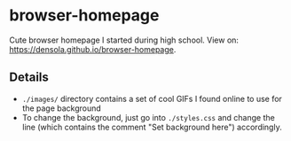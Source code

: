 # browser-homepage

Cute browser homepage I started during high school. View on: https://densola.github.io/browser-homepage.

## Details

-   `./images/` directory contains a set of cool GIFs I found online to use for the page background
-   To change the background, just go into `./styles.css` and change the line (which contains the comment "Set background here") accordingly.
